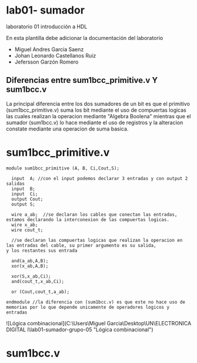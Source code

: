 # lab01- sumador 
laboratorio 01 introducción a HDL

En esta plantilla debe adicionar la documentación del laboratorio

* Miguel Andres Garcia Saenz
* Johan Leonardo Castellanos Ruiz
* Jefersson Garzón Romero

## Diferencias entre sum1bcc_primitive.v Y sum1bcc.v

La principal diferencia entre los dos sumadores de un bit es que el primitivo (sum1bcc_primitive.v)
suma los bit mediante el uso de compuertas logicas las cuales realizan la operacion mediante "Algebra Boolena" 
mientras que el sumador (sum1bcc.v) lo hace mediante el uso de registros y la alteracion constate mediante
una operacion de suma basica.

# sum1bcc_primitive.v
~~~
module sum1bcc_primitive (A, B, Ci,Cout,S);

  input  A; //con el input podemos declarar 3 entradas y con output 2 salidas
  input  B;
  input  Ci;
  output Cout;
  output S;

  wire a_ab;  //se declaran los cables que conectan las entradas, estamos declarando la interconexion de las compuertas logicas.
  wire x_ab;
  wire cout_t;
  
  //se declaran las compuertas logicas que realizan la operacion en las entradas del cable, su primer argumento es su salida,                   y los restantes sus entrada
  
  and(a_ab,A,B);  
  xor(x_ab,A,B);

  xor(S,x_ab,Ci);
  and(cout_t,x_ab,Ci);

  or (Cout,cout_t,a_ab);
  
endmodule //la diferencia con (sum1bcc.v) es que este no hace uso de memorias por lo que depende unicamente de operadores logicos y entradas
~~~
![Lógica combinacional](C:\Users\Miguel Garcia\Desktop\UN\ELECTRONICA DIGITAL I\lab01-sumador-grupo-05 "Lógica combinacional")

# sum1bcc.v
